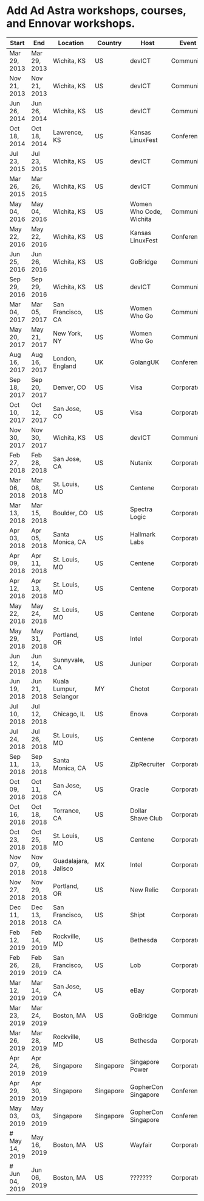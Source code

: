 # Add Ad Astra workshops, courses, and Ennovar workshops.
Start        | End          | Location               | Country   | Host                    | Event      | Type                | Topic       | Language | Attendees | URL
------------ | ------------ | ---------------------- | -------   | ----------------------- | ---------- | ------------------- | ----------- | -------- | --------- | -------------------------------------------
Mar 29, 2013 | Mar 29, 2013 | Wichita, KS            | US        | devICT                  | Community  | Talk                | RegEx       | Any | 20        | https://www.youtube.com/watch?v=4LnyHF8dnIk
Nov 21, 2013 | Nov 21, 2013 | Wichita, KS            | US        | devICT                  | Community  | Talk                | Twig        | PHP | 20        | https://www.youtube.com/watch?v=deqGYV8P0Nc
Jun 26, 2014 | Jun 26, 2014 | Wichita, KS            | US        | devICT                  | Community  | Talk                | OOP         | PHP,Ruby | 20        | https://www.youtube.com/watch?v=7QoEfPYULXM
Oct 18, 2014 | Oct 18, 2014 | Lawrence, KS           | US        | Kansas LinuxFest        | Conference | Talk                | Go          | Go | 30        |
Jul 23, 2015 | Jul 23, 2015 | Wichita, KS            | US        | devICT                  | Community  | Talk                | Go          | Go | 20        | https://www.youtube.com/watch?v=zVvjpLu6iIo
Mar 26, 2015 | Mar 26, 2015 | Wichita, KS            | US        | devICT                  | Community  | Talk                | Vim         | Vim | 30        | https://www.youtube.com/watch?v=SaGgc8xnO1U
May 04, 2016 | May 04, 2016 | Wichita, KS            | US        | Women Who Code, Wichita | Community  | Training            | Go          | Go | 20        |
May 22, 2016 | May 22, 2016 | Wichita, KS            | US        | Kansas LinuxFest        | Conference | Talk                | exercism.io | Any | 25        |
Jun 25, 2016 | Jun 26, 2016 | Wichita, KS            | US        | GoBridge                | Community  | Training            | Go Web      | Go | 20        |
Sep 29, 2016 | Sep 29, 2016 | Wichita, KS            | US        | devICT                  | Community  | Talk                | Docker      | Any | 15        | https://www.youtube.com/watch?v=xYNJ_IAj35Q
Mar 04, 2017 | Mar 05, 2017 | San Francisco, CA      | US        | Women Who Go            | Community  | Training            | Go Web      | Go | 20        |
May 20, 2017 | May 21, 2017 | New York, NY           | US        | Women Who Go            | Community  | Training            | Go Web      | Go | 15        |
Aug 16, 2017 | Aug 16, 2017 | London, England        | UK        | GolangUK                | Conference | Training            | Go Web      | Go | 30        |
Sep 18, 2017 | Sep 20, 2017 | Denver, CO             | US        | Visa                    | Corporate  | Training            | Go Web      | Go | 20        |
Oct 10, 2017 | Oct 12, 2017 | San Jose, CO           | US        | Visa                    | Corporate  | Training            | Go Web      | Go | 20        |
Nov 30, 2017 | Nov 30, 2017 | Wichita, KS            | US        | devICT                  | Community  | Talk                | Allies      | Any | 15        | https://www.youtube.com/watch?v=PWheG9CyUAY
Feb 27, 2018 | Feb 28, 2018 | San Jose, CA           | US        | Nutanix                 | Corporate  | Training            | Go          | Go | 30        |
Mar 06, 2018 | Mar 08, 2018 | St. Louis, MO          | US        | Centene                 | Corporate  | Training            | Go          | Go | 30        |
Mar 13, 2018 | Mar 15, 2018 | Boulder, CO            | US        | Spectra Logic           | Corporate  | Training            | Go          | Go | 30        |
Apr 03, 2018 | Apr 05, 2018 | Santa Monica, CA       | US        | Hallmark Labs           | Corporate  | Training            | Go          | Go | 25        |
Apr 09, 2018 | Apr 11, 2018 | St. Louis, MO          | US        | Centene                 | Corporate  | Training            | Go          | Go | 25        |
Apr 12, 2018 | Apr 13, 2018 | St. Louis, MO          | US        | Centene                 | Corporate  | Training            | Go          | Go | 25        |
May 22, 2018 | May 24, 2018 | St. Louis, MO          | US        | Centene                 | Corporate  | Training            | Go          | Go | 25        |
May 29, 2018 | May 31, 2018 | Portland, OR           | US        | Intel                   | Corporate  | Training            | Go          | Go | 25        |
Jun 12, 2018 | Jun 14, 2018 | Sunnyvale, CA          | US        | Juniper                 | Corporate  | Training            | Go          | Go | 30        |
Jun 19, 2018 | Jun 21, 2018 | Kuala Lumpur, Selangor | MY        | Chotot                  | Corporate  | Training            | Go          | Go | 20        |
Jul 10, 2018 | Jul 12, 2018 | Chicago, IL            | US        | Enova                   | Corporate  | Training            | Go          | Go | 30        |
Jul 24, 2018 | Jul 26, 2018 | St. Louis, MO          | US        | Centene                 | Corporate  | Training            | Go          | Go | 25        |
Sep 11, 2018 | Sep 13, 2018 | Santa Monica, CA       | US        | ZipRecruiter            | Corporate  | Training            | Go          | Go | 30        |
Oct 09, 2018 | Oct 11, 2018 | San Jose, CA           | US        | Oracle                  | Corporate  | Training            | Go          | Go | 30        |
Oct 16, 2018 | Oct 18, 2018 | Torrance, CA           | US        | Dollar Shave Club       | Corporate  | Training            | Go          | Go | 20        |
Oct 23, 2018 | Oct 25, 2018 | St. Louis, MO          | US        | Centene                 | Corporate  | Training            | Go          | Go | 25        |
Nov 07, 2018 | Nov 09, 2018 | Guadalajara, Jalisco   | MX        | Intel                   | Corporate  | Training            | Go          | Go | 30        |
Nov 27, 2018 | Nov 29, 2018 | Portland, OR           | US        | New Relic               | Corporate  | Training            | Go          | Go | 30        |
Dec 11, 2018 | Dec 13, 2018 | San Francisco, CA      | US        | Shipt                   | Corporate  | Training            | Go          | Go | 30        |
Feb 12, 2019 | Feb 14, 2019 | Rockville, MD          | US        | Bethesda                | Corporate  | Training            | Go          | Go | 30        |
Feb 26, 2019 | Feb 28, 2019 | San Francisco, CA      | US        | Lob                     | Corporate  | Training            | Go          | Go | 25        |
Mar 12, 2019 | Mar 14, 2019 | San Jose, CA           | US        | eBay                    | Corporate  | Training            | Go          | Go | 25        |
Mar 23, 2019 | Mar 24, 2019 | Boston, MA             | US        | GoBridge                | Community  | Training            | Service     | Go | 10        | https://www.meetup.com/gobridge/events/258872479/
Mar 26, 2019 | Mar 28, 2019 | Rockville, MD          | US        | Bethesda                | Corporate  | Training            | Service     | Go | 25        |
Apr 24, 2019 | Apr 26, 2019 | Singapore              | Singapore | Singapore Power         | Corporate  | Training            | Go          | Go | 26        |
Apr 29, 2019 | Apr 30, 2019 | Singapore              | Singapore | GopherCon Singapore     | Conference | Training            | Go          | Go | 101       |
May 03, 2019 | May 03, 2019 | Singapore              | Singapore | GopherCon Singapore     | Conference | Talk                | Go          | Go | 300         |
# May 14, 2019 | May 16, 2019 | Boston, MA             | US        | Wayfair                 | Corporate  | Training            | Service     | Go | 0         |
# Jun 04, 2019 | Jun 06, 2019 | Boston, MA             | US        | ???????                 | Corporate  | Training            | ??          | Go | 0         |
